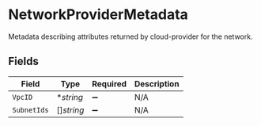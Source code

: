 # NetworkProviderMetadata

Metadata describing attributes returned by cloud-provider for the network.


## Fields

| Field              | Type               | Required           | Description        |
| ------------------ | ------------------ | ------------------ | ------------------ |
| `VpcID`            | **string*          | :heavy_minus_sign: | N/A                |
| `SubnetIds`        | []*string*         | :heavy_minus_sign: | N/A                |